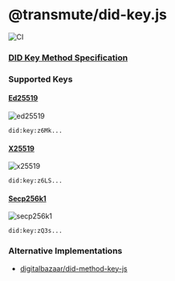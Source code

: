 # @transmute/did-key.js

![CI](https://github.com/transmute-industries/did-key.js/workflows/CI/badge.svg)

### [DID Key Method Specification](https://github.com/w3c-ccg/did-method-key)

### Supported Keys

#### [Ed25519](./packages/ed25519)

![ed25519](https://github.com/transmute-industries/did-key.js/workflows/ed25519/badge.svg)

`did:key:z6Mk...`

#### [X25519](./packages/x25519)

![x25519](https://github.com/transmute-industries/did-key.js/workflows/x25519/badge.svg)

`did:key:z6LS...`

#### [Secp256k1](./packages/secp256k1)

![secp256k1](https://github.com/transmute-industries/did-key.js/workflows/secp256k1/badge.svg)

`did:key:zQ3s...`

### Alternative Implementations

- [digitalbazaar/did-method-key-js](https://github.com/digitalbazaar/did-method-key-js)
